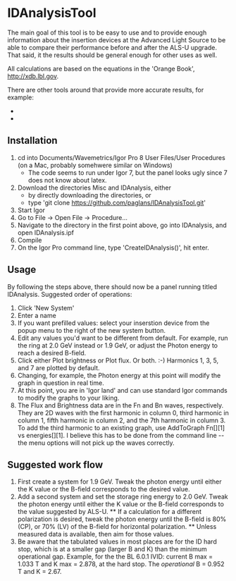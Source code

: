 # IDAnalysisTool

The main goal of this tool is to be easy to use and to provide enough information about the insertion devices at the Advanced Light Source to be able to compare their performance before and after the ALS-U upgrade. That said, it the results should be general enough for other uses as well. 

All calculations are based on the equations in the 'Orange Book', http://xdb.lbl.gov.

There are other tools around that provide more accurate results, for example:

* 
* 

## Installation

1. cd into Documents/Wavemetrics/Igor Pro 8 User Files/User Procedures (on a Mac, probably somehwere similar on Windows)
   * The code seems to run under Igor 7, but the panel looks ugly since 7 does not know about latex.
1. Download the directories Misc and IDAnalysis, either
   * by directly downloading the directories, or
   * type 'git clone https://github.com/paglans/IDAnalysisTool.git'
1. Start Igor
1. Go to File -> Open File -> Procedure...
1. Navigate to the directory in the first point above, go into IDAnalysis, and open IDAnalysis.ipf
1. Compile
1. On the Igor Pro command line, type 'CreateIDAnalysis()', hit enter.

## Usage

By following the steps above, there should now be a panel running titled IDAnalysis. Suggested order of operations:
1. Click 'New System'
1. Enter a name
1. If you want prefilled values: select your inserstion device from the popup menu to the right of the new system button.
1. Edit any values you'd want to be different from default. For example, run the ring at 2.0 GeV instead or 1.9 GeV, or adjust the Photon energy to reach a desired B-field.
1. Click either Plot brightness or Plot flux. Or both. :-) Harmonics 1, 3, 5, and 7 are plotted by default.
1. Changing, for example, the Photon energy at this point will modify the graph in question in real time.
1. At this point, you are in 'Igor land' and can use standard Igor commands to modify the graphs to your liking.
1. The Flux and Brightness data are in the Fn and Bn waves, respectively. They are 2D waves with the first harmonic in column 0, third harmonic in column 1, fifth harmonic in column 2, and the 7th harmonic in column 3. To add the third harmonic to an existing graph, use AddToGraph Fn[][1] vs energies[][1]. I believe this has to be done from the command line -- the menu options will not pick up the waves correctly.

## Suggested work flow

1. First create a system for 1.9 GeV. Tweak the photon energy until either the K value or the B-field corresponds to the desired value. 
1. Add a second system and set the storage ring energy to 2.0 GeV. Tweak the photon energy until either the K value or the B-field corresponds to the value suggested by ALS-U.
** If a calculation for a different polarization is desired, tweak the photon energy until the B-field is 80% (CP), or 70% (LV) of the B-field for horizontal polarization. 
** Unless measured data is available, then aim for those values.
1. Be aware that the tabulated values in most places are for the ID hard stop, which is at a smaller gap (larger B and K) than the minimum operational gap. Example, for the the BL 6.0.1 IVID: current B max = 1.033 T and K max = 2.878, at the hard stop. The *operational* B = 0.952 T and K = 2.67. 
